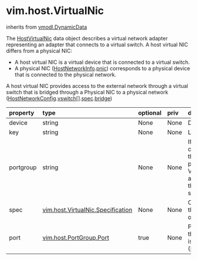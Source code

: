 vim.host.VirtualNic
===================
inherits from [vmodl.DynamicData](docs/vmodl.DynamicData.md)


The <a href="vim.host.VirtualNic.md">HostVirtualNic</a> data object describes a virtual network adapter representing    an adapter that connects to a virtual switch. A host virtual NIC differs from a   physical NIC:   <ul>   <li>A host virtual NIC is a virtual device that is connected to a virtual switch.   <li>A physical NIC (<a href="vim.host.NetworkInfo.md">HostNetworkInfo</a>.<a href="vim.host.NetworkInfo.md#pnic">pnic</a>)   corresponds to a physical device that is connected to the physical network.   </ul>   <p>   A host virtual NIC provides access to the external network through a virtual switch that is   bridged through a Physical NIC to a physical network   (<a href="vim.host.NetworkConfig.md">HostNetworkConfig</a>.<a href="vim.host.NetworkConfig.md#vswitch">vswitch</a>[].<a href="vim.host.VirtualSwitch.Config.md#spec">spec</a>.<a href="vim.host.VirtualSwitch.Specification.md#bridge">bridge</a>)

| property | type | optional | priv | desc |
|:---------|:-----|:---------|:-----|:-----|
| device | string | None | None | Device name. |
| key | string | None | None | Linkable identifier. |
| portgroup | string | None | None | If the Virtual NIC is connecting to a vSwitch, this property is the name of   portgroup connected. If the Virtual NIC is connecting to a   DistributedVirtualSwitch, this property is an empty string. |
| spec | [vim.host.VirtualNic.Specification](vim.host.VirtualNic.Specification.md "vim.host.VirtualNic.Specification") | None | None | Configurable properties for the virtual network adapter object. |
| port | [vim.host.PortGroup.Port](vim.host.PortGroup.Port.md "vim.host.PortGroup.Port") | true | None | Port on the port group that the virtual network adapter is using    when it is enabled   (<a href="vim.dvs.DistributedVirtualPort.md">DistributedVirtualPort</a>.<a href="vim.dvs.DistributedVirtualPort.md#key">key</a>). |


